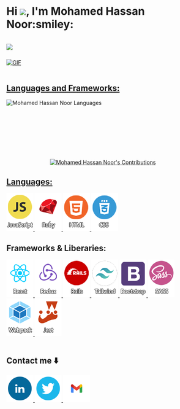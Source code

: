 <h1>Hi <img src="https://media.giphy.com/media/hvRJCLFzcasrR4ia7z/giphy.gif" width="28">, I'm Mohamed Hassan Noor:smiley:</h1>
<h2>
  <a href="https://github.com/DenverCoder1/readme-typing-svg"><img src="https://readme-typing-svg.demolab.com/?lines=Full-Stack%20Developer;Enrolled%20in%20Microverse&font=Fira%20Code&center=true&width=440&height=45&color=258F76&vCenter=true&size=30&pause=1000">
</h2>

<div>
  <img align="center" alt="GIF" src="https://github.com/abhisheknaiidu/abhisheknaiidu/blob/master/code.gif?raw=true" width="900" height="320" />
</div>

<br/>

## Languages and Frameworks:

<div align="center" width="100%">
  <img align="left" src="https://github-readme-stats.vercel.app/api/top-langs?username=MohamedHNoor&show_icons=true&theme=tokyonight&locale=en&layout=compact" alt="Mohamed Hassan Noor Languages" height="155"/>
  <img src="https://github-readme-stats.vercel.app/api?username=MohamedHNoor&theme=tokyonight" alt="Mohamed Hassan Noor's Contributions" height="155"/>
</div>

## Languages:

<div>
  <a href="https://developer.mozilla.org/en-US/docs/Web/JavaScript" target="_blank" rel="noreferrer">
    <img src="./photos/JS.png" alt="JavaScript"/>
  </a>
  <a href="https://www.ruby-lang.org/en/" target="_blank" rel="noreferrer">
    <img src="./photos/Ruby.png" alt="Ruby"/>
  </a>
  <a href="https://www.w3.org/html/" target="_blank" rel="noreferrer">
    <img src="./photos/HTML5.png" alt="HTML5"/>
  </a>
  <a href="https://www.w3schools.com/css/" target="_blank" rel="noreferrer">
    <img src="./photos/CSS3.png" alt="CSS3"/>
  </a>
</div>

## Frameworks & Liberaries:

<div>
  <a href="https://reactjs.org/" target="_blank" rel="noreferrer">
    <img src="./photos/React.png" alt="React"/>
  </a>
  <a href="https://redux.js.org/" target="_blank" rel="noreferrer">
    <img src="./photos/Redux.png" alt="Redux"/>
  </a>
  <a href="https://rubyonrails.org/" target="_blank" rel="noreferrer">
    <img src="./photos/Rails.png" alt="Rails"/>
  </a>
  <a href="https://tailwindcss.com/" target="_blank" rel="noreferrer">
    <img src="./photos/Tailwind.png" alt="Tailwind"/>
  </a>
  <a href="https://getbootstrap.com" target="_blank" rel="noreferrer">
    <img src="./photos/Bootstarb.png" alt="Bootstrap"/>
  </a>
  <a href="https://sass-lang.com" target="_blank" rel="noreferrer">
    <img src="./photos/SASS.png" alt="SASS"/>
  </a>
  <a href="https://webpack.js.org" target="_blank" rel="noreferrer">
    <img src="./photos/Webpack.png" alt="Webpack"/>
  </a>
  <a href="https://jestjs.io/" target="_blank" rel="noreferrer">
    <img src="./photos/Jest.png" alt="Jest"/>
  </a>
</div>  
<br>

## Contact me ⬇️

<div>
  <a href="https://www.linkedin.com/in/mohamedhnoor/" target="_blank" rel="noreferrer">
    <img src="./photos/Linked-in.png" alt="Linked in"/>
  </a>
  <a href="https://twitter.com/MohamedHNoor" target="_blank" rel="noreferrer">
    <img src="./photos/Twitter.png" alt="Twitter"/>
  </a>
  <a href="mailto:eng.mohmed.hassannoor114@gmail.com" target="_blank" rel="noreferrer">
    <img src="./photos/Gmail.png" alt="Gmail"/>
  </a>
</div>
